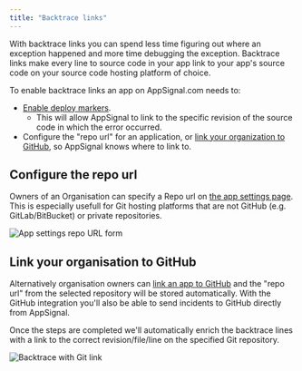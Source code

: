 ```yaml
---
title: "Backtrace links"
---
```


With backtrace links you can spend less time figuring out where an exception happened and more time debugging the exception. Backtrace links make every line to source code in your app link to your app's source code on your source code hosting platform of choice.


To enable backtrace links an app on AppSignal.com needs to:

* [Enable deploy markers](/application/markers/deploy-markers.html).
  - This will allow AppSignal to link to the specific revision of the source code in which the error occurred.
* Configure the "repo url" for an application, or [link your organization to GitHub](https://appsignal.com/redirect-to/organization?to=admin/integrations/github), so AppSignal knows where to link to.

## Configure the repo url

Owners of an Organisation can specify a Repo url on [the app settings page](https://appsignal.com/redirect-to/app?to=edit). This is especially usefull for Git hosting platforms that are not GitHub (e.g. GitLab/BitBucket) or private repositories.

![App settings repo URL form](/assets/images/screenshots/repo_url.png)

## Link your organisation to GitHub

Alternatively organisation owners can [link an app to GitHub](https://appsignal.com/redirect-to/app?to=integrations) and the "repo url" from the selected repository will be stored automatically. With the GitHub integration you'll also be able to send incidents to GitHub directly from AppSignal.

Once the steps are completed we'll automatically enrich the backtrace lines with a link to the correct revision/file/line on the specified Git repository.

![Backtrace with Git link](/assets/images/screenshots/backtrace_links.png)
